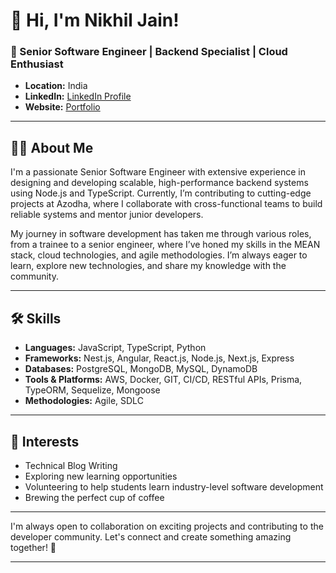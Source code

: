 # 👋 Hi, I'm Nikhil Jain!

### 🚀 Senior Software Engineer | Backend Specialist | Cloud Enthusiast

- **Location:** India
- **LinkedIn:** [LinkedIn Profile](https://www.linkedin.com/in/nikhil-jain-5a5a991b9)
- **Website:** [Portfolio](https://nikhiljain.dev)  

---

## 👨‍💻 About Me

I'm a passionate Senior Software Engineer with extensive experience in designing and developing scalable, high-performance backend systems using Node.js and TypeScript. Currently, I’m contributing to cutting-edge projects at Azodha, where I collaborate with cross-functional teams to build reliable systems and mentor junior developers.

My journey in software development has taken me through various roles, from a trainee to a senior engineer, where I’ve honed my skills in the MEAN stack, cloud technologies, and agile methodologies. I’m always eager to learn, explore new technologies, and share my knowledge with the community.

---

## 🛠️ Skills

- **Languages:** JavaScript, TypeScript, Python
- **Frameworks:** Nest.js, Angular, React.js, Node.js, Next.js, Express
- **Databases:** PostgreSQL, MongoDB, MySQL, DynamoDB
- **Tools & Platforms:** AWS, Docker, GIT, CI/CD, RESTful APIs, Prisma, TypeORM, Sequelize, Mongoose
- **Methodologies:** Agile, SDLC

---

## 🌱 Interests

- Technical Blog Writing
- Exploring new learning opportunities
- Volunteering to help students learn industry-level software development
- Brewing the perfect cup of coffee

---

I'm always open to collaboration on exciting projects and contributing to the developer community. Let's connect and create something amazing together! 🚀

--- 
